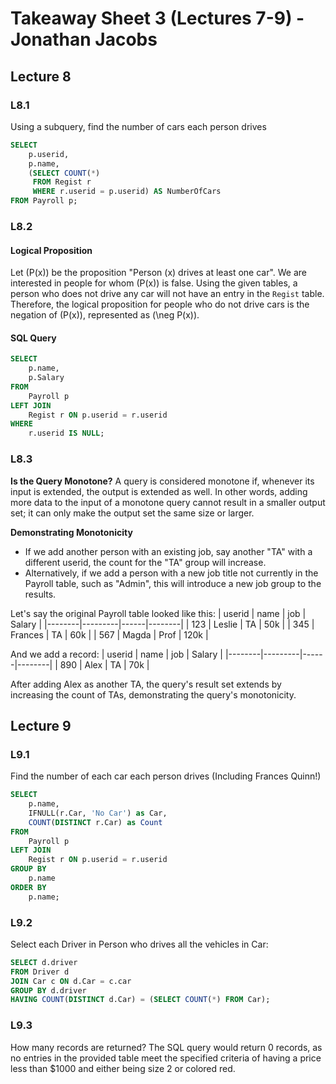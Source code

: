 # Takeaway Sheet 3 (Lectures 7-9) - Jonathan Jacobs
## Lecture 8

### L8.1

Using a subquery, find the number of cars each person drives

```sql
SELECT 
    p.userid,
    p.name,
    (SELECT COUNT(*) 
     FROM Regist r 
     WHERE r.userid = p.userid) AS NumberOfCars
FROM Payroll p;
```

### L8.2

#### Logical Proposition
Let \(P(x)\) be the proposition "Person \(x\) drives at least one car". We are interested in people for whom \(P(x)\) is false. Using the given tables, a person who does not drive any car will not have an entry in the `Regist` table. Therefore, the logical proposition for people who do not drive cars is the negation of \(P(x)\), represented as \(\neg P(x)\).

####  SQL Query
```sql
SELECT 
    p.name,
    p.Salary
FROM 
    Payroll p
LEFT JOIN 
    Regist r ON p.userid = r.userid
WHERE 
    r.userid IS NULL;
```
 
### L8.3

**Is the Query Monotone?**
A query is considered monotone if, whenever its input is extended, the output is extended as well. In other words, adding more data to the input of a monotone query cannot result in a smaller output set; it can only make the output set the same size or larger.

**Demonstrating Monotonicity**
* If we add another person with an existing job, say another "TA" with a different userid, the count for the "TA" group will increase.
* Alternatively, if we add a person with a new job title not currently in the Payroll table, such as "Admin", this will introduce a new job group to the results.

Let's say the original Payroll table looked like this:
| userid | name    | job  | Salary |
|--------|---------|------|--------|
| 123    | Leslie  | TA   | 50k    |
| 345    | Frances | TA   | 60k    |
| 567    | Magda   | Prof | 120k   |

And we add a record:
| userid | name    | job  | Salary |
|--------|---------|------|--------|
| 890  	 | Alex    | TA   | 70k   |

After adding Alex as another TA, the query's result set extends by increasing the count of TAs, demonstrating the query's monotonicity.


## Lecture 9
### L9.1
Find the number of each car each person drives (Including Frances Quinn!)
```sql
SELECT
    p.name,
    IFNULL(r.Car, 'No Car') as Car,
    COUNT(DISTINCT r.Car) as Count
FROM
    Payroll p
LEFT JOIN
    Regist r ON p.userid = r.userid
GROUP BY
    p.name
ORDER BY
    p.name;
```

### L9.2
Select each Driver in Person who drives all the vehicles in Car:
```sql
SELECT d.driver
FROM Driver d
JOIN Car c ON d.Car = c.car
GROUP BY d.driver
HAVING COUNT(DISTINCT d.Car) = (SELECT COUNT(*) FROM Car);
```

### L9.3
How many records are returned?
	The SQL query would return 0 records, as no entries in the provided table meet the specified criteria of having a price less than $1000 and either being size 2 or colored red.


